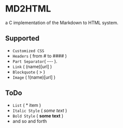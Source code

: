 # MD2HTML

a C implementation of the Markdown to HTML system.

## Supported

* `Customized CSS`
* `Headers` ( from # to #### )
* `Part Separator`( --- ).
* `Link` ( (name)[url] )
* `Blockquote` ( > )
* `Image` ( !(name)[url] )

## ToDo

* `List` ( * item )
* `Italic Style` ( *some text* )
* `Bold Style` ( **some text** )
* and so and forth